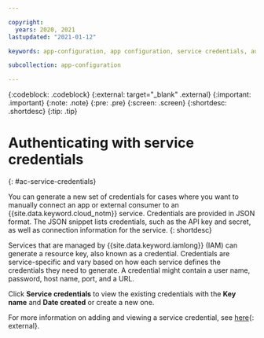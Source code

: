 ```yaml
---

copyright:
  years: 2020, 2021
lastupdated: "2021-01-12"

keywords: app-configuration, app configuration, service credentials, authentication

subcollection: app-configuration

---
```


{:codeblock: .codeblock}
{:external: target="_blank" .external}
{:important: .important}
{:note: .note}
{:pre: .pre}
{:screen: .screen}
{:shortdesc: .shortdesc}
{:tip: .tip}

# Authenticating with service credentials
{: #ac-service-credentials}

You can generate a new set of credentials for cases where you want to manually connect an app or external consumer to an {{site.data.keyword.cloud_notm}} service. Credentials are provided in JSON format. The JSON snippet lists credentials, such as the API key and secret, as well as connection information for the service.
{: shortdesc}

Services that are managed by {{site.data.keyword.iamlong}} (IAM) can generate a resource key, also known as a credential. Credentials are service-specific and vary based on how each service defines the credentials they need to generate. A credential might contain a user name, password, host name, port, and a URL.

Click **Service credentials** to view the existing credentials with the **Key name** and **Date created** or create a new one.

For more information on adding and viewing a service credential, see [here](/docs/account?topic=account-service_credentials){: external}.

